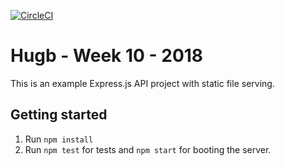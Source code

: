 [![CircleCI](https://circleci.com/gh/arnlaugsson/hugpro.svg?style=svg)](https://circleci.com/gh/arnlaugsson/hugpro)

# Hugb - Week 10 - 2018
This is an example Express.js API project with static file serving.

## Getting started
1. Run `npm install`
2. Run `npm test` for tests and `npm start` for booting the server.
